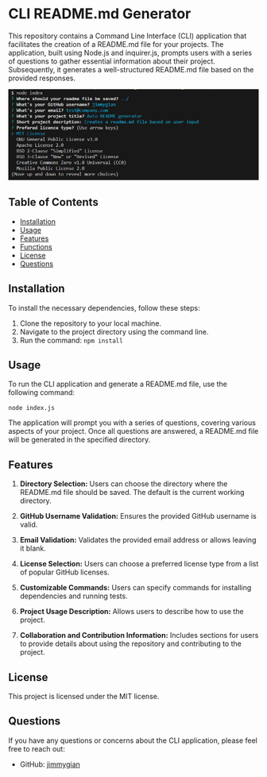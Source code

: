 # CLI README.md Generator

This repository contains a Command Line Interface (CLI) application that facilitates the creation of a README.md file for your projects. The application, built using Node.js and inquirer.js, prompts users with a series of questions to gather essential information about their project. Subsequently, it generates a well-structured README.md file based on the provided responses.

<img src="./utils/project-screenshot.png">

## Table of Contents

- [Installation](#installation)
- [Usage](#usage)
- [Features](#features)
- [Functions](#functions)
- [License](#license)
- [Questions](#questions)

## Installation

To install the necessary dependencies, follow these steps:

1. Clone the repository to your local machine.
2. Navigate to the project directory using the command line.
3. Run the command: `npm install`


## Usage

To run the CLI application and generate a README.md file, use the following command:

```
node index.js
```

The application will prompt you with a series of questions, covering various aspects of your project. Once all questions are answered, a README.md file will be generated in the specified directory.



## Features

1. **Directory Selection:** Users can choose the directory where the README.md file should be saved. The default is the current working directory.

2. **GitHub Username Validation:** Ensures the provided GitHub username is valid.

3. **Email Validation:** Validates the provided email address or allows leaving it blank.

4. **License Selection:** Users can choose a preferred license type from a list of popular GitHub licenses.

5. **Customizable Commands:** Users can specify commands for installing dependencies and running tests.

6. **Project Usage Description:** Allows users to describe how to use the project.

7. **Collaboration and Contribution Information:** Includes sections for users to provide details about using the repository and contributing to the project.



## License

This project is licensed under the MIT license.


## Questions

If you have any questions or concerns about the CLI application, please feel free to reach out:

- GitHub: [jimmygian](https://github.com/jimmygian)
